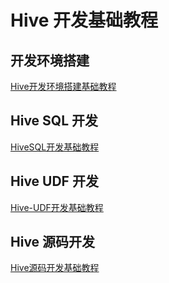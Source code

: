 # Hive 开发基础教程


## 开发环境搭建

[Hive开发环境搭建基础教程](work/component/Big-Data/Apache-Hive/Hive开发环境搭建基础教程.md)
## Hive SQL 开发

[HiveSQL开发基础教程](work/component/Big-Data/Apache-Hive/development/HiveSQL开发基础教程.md)
## Hive UDF 开发

[Hive-UDF开发基础教程](work/component/Big-Data/Apache-Hive/development/Hive-UDF开发基础教程.md)
## Hive 源码开发

[Hive源码开发基础教程](work/component/Big-Data/Apache-Hive/development/Hive源码开发基础教程.md)